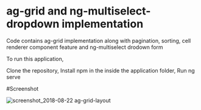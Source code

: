 # ag-grid and ng-multiselect-dropdown implementation

Code contains ag-grid implementation along with pagination, sorting, cell renderer component feature and ng-multiselect drodown form

To run this application, 

Clone the repository, 
Install npm in the inside the application folder,
Run ng serve

#Screenshot

![screenshot_2018-08-22 ag-grid-layout](https://user-images.githubusercontent.com/15166401/44454611-904a9400-a619-11e8-8a14-a6f9f173646c.png)

